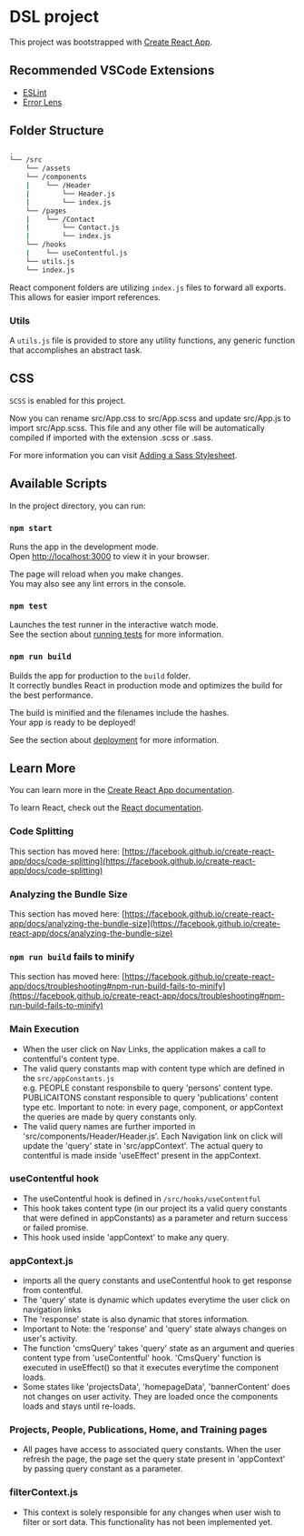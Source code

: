 # DSL project

This project was bootstrapped with [Create React App](https://github.com/facebook/create-react-app).

## Recommended VSCode Extensions

* [ESLint](https://marketplace.visualstudio.com/items?itemName=dbaeumer.vscode-eslint)
* [Error Lens](https://marketplace.visualstudio.com/items?itemName=usernamehw.errorlens)

## Folder Structure

```bash
.
└── /src
    └── /assets
    └── /components
    |    └── /Header
    |        └── Header.js
    |        └── index.js
    └── /pages
    |    └── /Contact
    |        └── Contact.js
    |        └── index.js
    └── /hooks
    |    └── useContentful.js
    └── utils.js
    └── index.js
```
React component folders are utilizing `index.js` files to forward all exports. This allows for easier import references.

### Utils

A `utils.js` file is provided to store any utility functions, any generic function that accomplishes an abstract task. 


## CSS

`SCSS` is enabled for this project.

Now you can rename src/App.css to src/App.scss and update src/App.js to import src/App.scss. This file and any other file will be automatically compiled if imported with the extension .scss or .sass.

For more information you can visit [Adding a Sass Stylesheet](https://create-react-app.dev/docs/adding-a-sass-stylesheet/).

## Available Scripts

In the project directory, you can run:

### `npm start`

Runs the app in the development mode.\
Open [http://localhost:3000](http://localhost:3000) to view it in your browser.

The page will reload when you make changes.\
You may also see any lint errors in the console.

### `npm test`

Launches the test runner in the interactive watch mode.\
See the section about [running tests](https://facebook.github.io/create-react-app/docs/running-tests) for more information.

### `npm run build`

Builds the app for production to the `build` folder.\
It correctly bundles React in production mode and optimizes the build for the best performance.

The build is minified and the filenames include the hashes.\
Your app is ready to be deployed!

See the section about [deployment](https://facebook.github.io/create-react-app/docs/deployment) for more information.


## Learn More

You can learn more in the [Create React App documentation](https://facebook.github.io/create-react-app/docs/getting-started).

To learn React, check out the [React documentation](https://reactjs.org/).

### Code Splitting

This section has moved here: [https://facebook.github.io/create-react-app/docs/code-splitting](https://facebook.github.io/create-react-app/docs/code-splitting)

### Analyzing the Bundle Size

This section has moved here: [https://facebook.github.io/create-react-app/docs/analyzing-the-bundle-size](https://facebook.github.io/create-react-app/docs/analyzing-the-bundle-size)

### `npm run build` fails to minify

This section has moved here: [https://facebook.github.io/create-react-app/docs/troubleshooting#npm-run-build-fails-to-minify](https://facebook.github.io/create-react-app/docs/troubleshooting#npm-run-build-fails-to-minify)

### Main Execution
- When the user click on Nav Links, the application makes a call to contentful's content type.
- The valid query constants map with content type which are defined in the `src/appConstants.js`  
  e.g. PEOPLE constant responsbile to query 'persons' content type.
       PUBLICAITONS constant responsible to query 'publications' content type etc.
       Important to note: in every page, component, or appContext the queries are made by query constants only.
- The valid query names are further imported in 'src/components/Header/Header.js'.
  Each Navigation link on click will update the 'query' state in 'src/appContext'.
  The actual query to contentful is made inside 'useEffect' present in the appContext.

### useContentful hook 
- The useContentful hook is defined in `/src/hooks/useContentful`
- This hook takes content type (in our project its a valid query constants that were defined in appConstants) as a parameter and return success or failed promise.
- This hook used inside 'appContext' to make any query.

### appContext.js
- imports all the query constants and useContentful hook to get response from contentful.
- The 'query' state is dynamic which updates everytime the user click on navigation links
- The  'response' state is also dynamic that stores information.
- Important to Note: the 'response' and 'query' state always changes on user's activity.
- The function 'cmsQuery' takes 'query' state as an argument and queries content type from 'useContentful' hook.
  'CmsQuery' function is executed in useEffect() so that it executes everytime the component loads.
- Some states like 'projectsData', 'homepageData', 'bannerContent' does not changes on user activity. They are loaded once the components loads and stays until re-loads.

### Projects, People, Publications, Home, and Training pages
- All pages have access to associated query constants. When the user refresh the page, the page set the query state present in 'appContext' by passing query constant as a parameter.
  
### filterContext.js
- This context is solely responsible for any changes when user wish to filter or sort data. This functionality has not been implemented yet.






